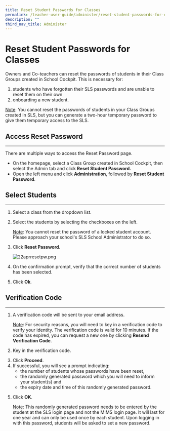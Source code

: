 ```yaml
---
title: Reset Student Passwords for Classes
permalink: /teacher-user-guide/administer/reset-student-passwords-for-classes/
description: ""
third_nav_title: Administer
---
```

<h1 id="reset-student-passwords-for-classes">Reset Student Passwords for Classes</h1>
<p>Owners and Co-teachers can reset the passwords of students in their Class Groups created in School Cockpit. This is necessary for:</p>
<ol>
<li>students who have forgotten their SLS passwords and are unable to reset them on their own</li>
<li>onboarding a new student.</li>
</ol>
<p><u>Note</u>: You cannot reset the passwords of students in your Class Groups created in SLS, but you can generate a two-hour temporary password to give them temporary access to the SLS.</p>
<h2 id="access-reset-password">Access Reset Password</h2>
<hr>
<p>There are multiple ways to access the Reset Password page.</p>
<ul>
<li>On the homepage, select a Class Group created in School Cockpit, then select the Admin tab and click <strong>Reset Student Password.</strong></li>
<li>Open the left menu and click <strong>Administration</strong>, followed by <strong>Reset Student Password</strong>.</li>
</ul>
<h2 id="select-students">Select Students</h2>
<hr>
<ol>
<li>Select a class from the dropdown list.</li>
<li><p>Select the students by selecting the checkboxes on the left.</p>
	<p><u>Note</u>: You cannot reset the password of a locked student account. Please approach your school's SLS School Administrator to do so.</p>
</li>
<li><p>Click <strong>Reset Password</strong>.</p>
<p> <img alt="22aprresetpw.png" src="https://s3-us-west-2.amazonaws.com/secure.notion-static.com/a2fb6e0b-d815-44e5-aaca-8887f9652288/22aprresetpw.png"></p>
</li>
<li><p>On the confirmation prompt, verify that the correct number of students has been selected.</p>
</li>
<li>Click <strong>Ok</strong>.</li>
</ol>
<h2 id="verification-code">Verification Code</h2>
<hr>
<ol>
<li><p>A verification code will be sent to your email address.</p>
	<p> <u>Note</u>: For security reasons, you will need to key in a verification code to verify your identity. The verification code is valid for 10 minutes. If the code has expired, you can request a new one by clicking <strong>Resend Verification Code</strong>.</p>
</li>
<li><p>Key in the verification code.</p>
</li>
<li>Click <strong>Proceed</strong>.</li>
<li>If successful, you will see a prompt indicating:<ul>
<li>the number of students whose passwords have been reset,</li>
<li>the randomly generated password which you will need to inform your student(s) and</li>
<li>the expiry date and time of this randomly generated password.</li>
</ul>
</li>
<li><p>Click <strong>OK</strong>.</p>
	<p><u>Note</u>: This randomly generated password needs to be entered by the student at the SLS login page and not the MIMS login page. It will last for one year and can only be used once by each student. Upon logging in with this password, students will be asked to set a new password.</p>
</li>
</ol>